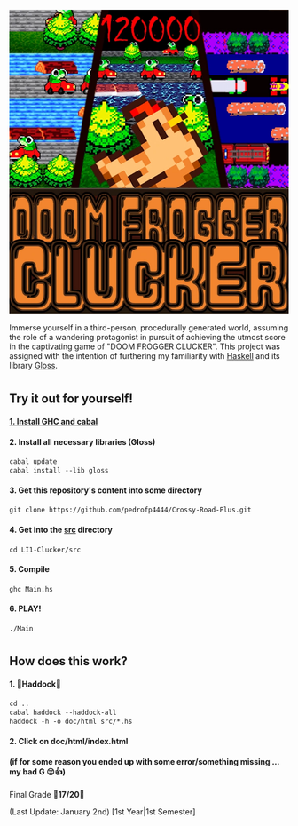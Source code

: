 ![Doom Frogger Clucker](logo/versaoFinalCwisp.png)


Immerse yourself in a third-person, procedurally generated world, assuming the role of a wandering protagonist in pursuit of achieving the utmost score in the captivating game of "DOOM FROGGER CLUCKER".
This project was assigned with the intention of furthering my familiarity with [Haskell](https://www.haskell.org/) and its library [Gloss](http://gloss.ouroborus.net/).



#
## Try it out for yourself!

####    [1. Install GHC and cabal](https://www.haskell.org/downloads/)

####    2. Install all necessary libraries (Gloss) 

    cabal update
    cabal install --lib gloss
        
    
####    3. Get this repository's content into some directory

    git clone https://github.com/pedrofp4444/Crossy-Road-Plus.git
        

####    4. Get into the [src](src/) directory

    cd LI1-Clucker/src
    

####    5. Compile

    ghc Main.hs

####    6. PLAY!

    
    ./Main
    
#
## How does this work? 

#### 1. 🐋Haddock🐋

    cd ..
    cabal haddock --haddock-all
    haddock -h -o doc/html src/*.hs

#### 2. Click on doc/html/index.html


#### (if for some reason you ended up with some error/something missing ... my bad G 😔👍)

Final Grade 🥚**17/20**🥚

(Last Update: January 2nd) [1st Year|1st Semester]